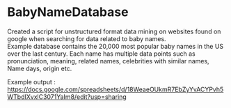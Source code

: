 # BabyNameDatabase
Created a script for unstructured format data mining on websites found on google when searching for data related to baby names.\
Example database contains the 20,000 most popular baby names in the US over the last century. Each name has multiple data points such as pronunciation, meaning, related names, celebrities with similar names, Name days, origin etc.

Example output : https://docs.google.com/spreadsheets/d/18WeaeOUkmR7EbZyYvACYPvh5WTbdIXvxlC3071YaIm8/edit?usp=sharing
